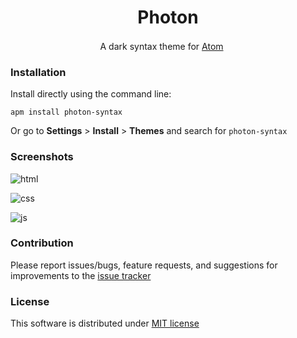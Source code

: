 <h1 align='center'> Photon </h1>

<p align="center">
	A dark syntax theme for <a href='https://atom.io/'>Atom</a>
	<img src="https://atom.io/favicon.ico" width=16 height=16/>
</p>

### Installation

Install directly using the command line:

```
apm install photon-syntax
```

Or go to __Settings__ > __Install__ > __Themes__ and search for `photon-syntax`

### Screenshots

<!-- Screenshots of code  -->

![html](https://raw.githubusercontent.com/MaximSokolov/photon-syntax/master/img/html.png)

![css](https://raw.githubusercontent.com/MaximSokolov/photon-syntax/master/img/css.png)

![js](https://raw.githubusercontent.com/MaximSokolov/photon-syntax/master/img/js.png)

### Contribution

Please report issues/bugs, feature requests, and suggestions for improvements to the [issue tracker](https://github.com/MaximSokolov/photon-syntax/issues)

### License

This software is distributed under [MIT license](./LICENSE.md)
